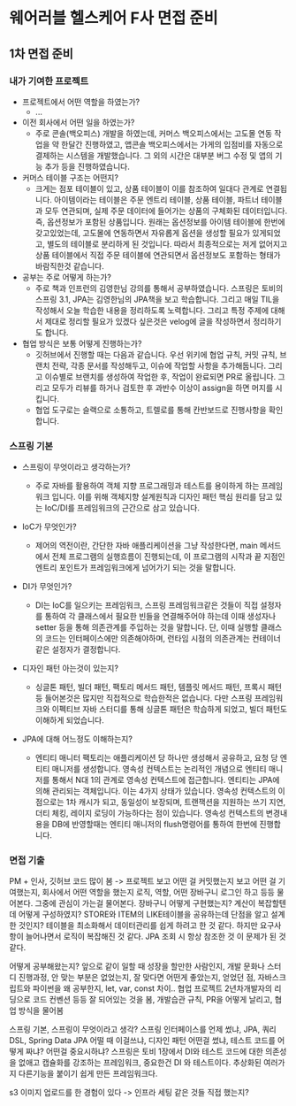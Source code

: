 # 웨어러블 헬스케어 F사 면접 준비

## 1차 면접 준비

### 내가 기여한 프로젝트

- 프로젝트에서 어떤 역할을 하였는가?
  - ...
- 이전 회사에서 어떤 일을 하였는가?
  - 주로 콘솔(백오피스) 개발을 하였는데, 커머스 백오피스에서는 고도몰 연동 작업을 약 한달간 진행하였고, 앱콘솔 백오피스에서는 가게의 입점비를 자동으로 결제하는 시스템을 개발했습니다. 그 외의 시간은 대부분 버그 수정 및 앱의 기능 추가 등을 진행하였습니다.
- 커머스 테이블 구조는 어떤지?
  - 크게는 점포 테이블이 있고, 상품 테이블이 이를 참조하여 일대다 관계로 연결됩니다. 아이템이라는 테이블은 주문 엔트리 테이블, 상품 테이블, 파트너 테이블과 모두 연관되며, 실제 주문 데이터에 들어가는 상품의 구체화된 데이터입니다. 즉, 옵션정보가 포함된 상품입니다. 원래는 옵션정보를 아이템 테이블에 한번에 갖고있었는데, 고도몰에 연동하면서 자유롭게 옵션을 생성할 필요가 있게되었고, 별도의 테이블로 분리하게 된 것입니다. 따라서 최종적으로는 저게 없어지고 상품 테이블에서 직접 주문 테이블에 연관되면서 옵션정보도 포함하는 형태가 바람직한것 같습니다.
- 공부는 주로 어떻게 하는가?
  - 주로 책과 인프런의 김영한님 강의를 통해서 공부하였습니다. 스프링은 토비의 스프링 3.1, JPA는 김영한님의 JPA책을 보고 학습합니다. 그리고 매일 TIL을 작성해서 오늘 학습한 내용을 정리하도록 노력합니다. 그리고 특정 주제에 대해서 제대로 정리할 필요가 있겠다 싶은것은 velog에 글을 작성하면서 정리하기도 합니다.
- 협업 방식은 보통 어떻게 진행하는가?
  - 깃허브에서 진행할 때는 다음과 같습니다. 우선 위키에 협업 규칙, 커밋 규칙, 브랜치 전략, 각종 문서를 작성해두고, 이슈에 작업할 사항을 추가해둡니다. 그리고 이슈별로 브랜치를 생성하여 작업한 후, 작업이 완료되면 PR로 올립니다. 그리고 모두가 리뷰를 하거나 검토한 후 과반수 이상이 assign을 하면 머지를 시킵니다.
  - 협업 도구로는 슬랙으로 소통하고, 트렐로를 통해 칸반보드로 진행사항을 확인합니다.

### 스프링 기본

- 스프링이 무엇이라고 생각하는가?
  - 주로 자바를 활용하여 객체 지향 프로그래밍과 테스트를 용이하게 하는 프레임워크 입니다. 이를 위해 객체지향 설계원칙과 디자인 패턴 핵심 원리를 담고 있는 IoC/DI를 프레임워크의 근간으로 삼고 있습니다.
- IoC가 무엇인가?
  - 제어의 역전이란, 간단한 자바 애플리케이션을 그냥 작성한다면, main 메서드에서 전체 프로그램의 실행흐름이 진행되는데, 이 프로그램의 시작과 끝 지점인 엔트리 포인트가 프레임워크에게 넘어가기 되는 것을 말합니다.
- DI가 무엇인가?
  - DI는 IoC를 일으키는 프레임워크, 스프링 프레임워크같은 것들이 직접 설정자를 통하여 각 클래스에서 필요한 빈들을 연결해주어야 하는데 이때 생성자나 setter 등을 통해 의존관계를 주입하는 것을 말합니다. 단, 이때 실행할 클래스의 코드는 인터페이스에만 의존해야하며, 런타임 시점의 의존관계는 컨테이너같은 설정자가 결정합니다.
- 디자인 패턴 아는것이 있는지?
  - 싱글톤 패턴, 빌더 패턴, 팩토리 메서드 패턴, 템플릿 메서드 패턴, 프록시 패턴 등 들어본것은 많지만 직접적으로 학습한적은 없습니다. 다만 스프링 프레임워크와 이펙티브 자바 스터디를 통해 싱글톤 패턴은 학습하게 되었고, 빌더 패턴도 이해하게 되었습니다.

- JPA에 대해 어느정도 이해하는지?
  - 엔티티 매니터 팩토리는 애플리케이션 당 하나만 생성해서 공유하고, 요청 당 엔티티 매니저를 생성합니다. 영속성 컨텍스트는 논리적인 개념으로 엔티티 매니저를 통해서 N대 1의 관계로 영속성 컨텍스트에 접근합니다. 엔티티는 JPA에 의해 관리되는 객체입니다. 이는 4가지 상태가 있습니다. 영속성 컨텍스트의 이점으로는 1차 캐시가 되고, 동일성이 보장되며, 트랜잭션을 지원하는 쓰기 지연, 더티 체킹, 레이지 로딩이 가능하다는 점이 있습니다. 영속성 컨텍스트의 변경내용을 DB에 반영할때는 엔티티 매니저의 flush명령어를 통하여 한번에 진행합니다.

### 면접 기출

PM + 인사, 깃허브 코드 많이 봄 -> 프로젝트 보고 어떤 걸 커밋했는지 보고 어떤 걸 기여했는지, 회사에서 어떤 역할을 했는지 로직, 역할, 어떤 장바구니 로그인 하고 등등 물어본다. 그중에 관심이 가는걸 물어본다. 장바구니 어떻게 구현했는지? 계산이 복잡할텐데 어떻게 구성하였지? STORE와 ITEM의 LIKE테이블을 공유하는데 단점을 알고 설계한 것인지? 테이블을 최소화해서 데이터관리를 쉽게 하려고 한 것 같다. 하지만 요구사항이 늘어나면서 로직이 복잡해진 것 같다. JPA 조회 시 항상 참조한 것 이 문제가 된 것 같다.

어떻게 공부해왔는지? 앞으로 같이 일할 때 성장을 할만한 사람인지, 개발 문화나 스터디 진행과정, 안 맞는 부분은 없었는지, 잘 맞다면 어떤게 좋았는지, 얻었던 점, 자바스크립트와 파이썬을 왜 공부한지, let, var, const 차이.. 협업 프로젝트 2년차개발자의 리딩으로 코드 컨벤션 등등 잘 되어있는 것을 봄, 개발습관 규칙, PR을 어떻게 날리고, 협업 방식을 물어봄

스프링 기본, 스프링이 무엇이라고 생각? 스프링 인터페이스를 언제 썼냐, JPA, 쿼리DSL, Spring Data JPA 어떨 때 이걸쓰냐, 디자인 패턴 어떤걸 썼냐, 테스트 코드를 어떻게 짜냐? 어떤걸 중요시하냐? 스프링은 토비 1장에서 DI와 테스트 코드에 대한 의존성을 없애고 캡슐화를 강조하는 프레임워크, 중요한건 DI 와 테스트이다. 추상화된 여러가지 다른기능을 붙이기 쉽게 만든 프레임워크다.

s3 이미지 업로드를 한 경험이 있다 -> 인프라 세팅 같은 것들 직접 했는지?